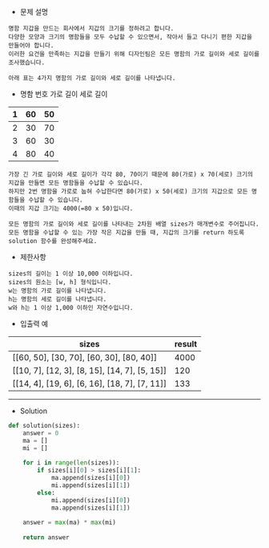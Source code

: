 - 문제 설명
```
명함 지갑을 만드는 회사에서 지갑의 크기를 정하려고 합니다.
다양한 모양과 크기의 명함들을 모두 수납할 수 있으면서, 작아서 들고 다니기 편한 지갑을 만들어야 합니다.
이러한 요건을 만족하는 지갑을 만들기 위해 디자인팀은 모든 명함의 가로 길이와 세로 길이를 조사했습니다.

아래 표는 4가지 명함의 가로 길이와 세로 길이를 나타냅니다.
```

- 명함 번호	가로 길이	세로 길이

| 1 |	60 |	50 |
| --- | --- | --- |
| 2	| 30 |	70 |
| 3 |	60 |	30 |
| 4 |	80 |	40 |

```
가장 긴 가로 길이와 세로 길이가 각각 80, 70이기 때문에 80(가로) x 70(세로) 크기의 지갑을 만들면 모든 명함들을 수납할 수 있습니다.
하지만 2번 명함을 가로로 눕혀 수납한다면 80(가로) x 50(세로) 크기의 지갑으로 모든 명함들을 수납할 수 있습니다.
이때의 지갑 크기는 4000(=80 x 50)입니다.
```
```
모든 명함의 가로 길이와 세로 길이를 나타내는 2차원 배열 sizes가 매개변수로 주어집니다.
모든 명함을 수납할 수 있는 가장 작은 지갑을 만들 때, 지갑의 크기를 return 하도록 solution 함수를 완성해주세요.
```

- 제한사항
```
sizes의 길이는 1 이상 10,000 이하입니다.
sizes의 원소는 [w, h] 형식입니다.
w는 명함의 가로 길이를 나타냅니다.
h는 명함의 세로 길이를 나타냅니다.
w와 h는 1 이상 1,000 이하인 자연수입니다.
```
- 입출력 예

| sizes |	result |
| --- | --- |
| [[60, 50], [30, 70], [60, 30], [80, 40]]	| 4000 |
| [[10, 7], [12, 3], [8, 15], [14, 7], [5, 15]]	| 120 |
| [[14, 4], [19, 6], [6, 16], [18, 7], [7, 11]]	| 133 |

---

- Solution

```py
def solution(sizes):
    answer = 0
    ma = []
    mi = []
    
    for i in range(len(sizes)):
        if sizes[i][0] > sizes[i][1]:
            ma.append(sizes[i][0])
            mi.append(sizes[i][1])
        else:
            mi.append(sizes[i][0])
            ma.append(sizes[i][1])
            
    answer = max(ma) * max(mi)
    
    return answer
```
